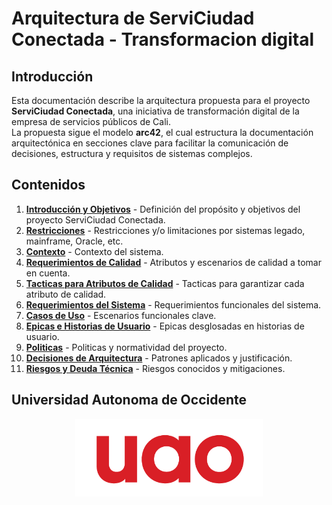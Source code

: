 # Arquitectura de ServiCiudad Conectada - Transformacion digital

## Introducción

Esta documentación describe la arquitectura propuesta para el proyecto **ServiCiudad Conectada**, una iniciativa de transformación digital de la empresa de servicios públicos de Cali.  
La propuesta sigue el modelo **arc42**, el cual estructura la documentación arquitectónica en secciones clave para facilitar la comunicación de decisiones, estructura y requisitos de sistemas complejos.

## Contenidos

1. [**Introducción y Objetivos**](01_introduccion_y_objetivos.md) - Definición del propósito y objetivos del proyecto ServiCiudad Conectada.
2. [**Restricciones**](02_restricciones.md) - Restricciones y/o limitaciones por sistemas legado, mainframe, Oracle, etc.
3. [**Contexto**](03_contexto.md) - Contexto del sistema.
4. [**Requerimientos de Calidad**](04_requerimientos_de_calidad.md) - Atributos y escenarios de calidad a tomar en cuenta. 
5. [**Tacticas para Atributos de Calidad**](05_tacticas_para_atributos_de_calidad.md) - Tacticas para garantizar cada atributo de calidad.
6. [**Requerimientos del Sistema**](06_requerimientos_del_sistema.md) - Requerimientos funcionales del sistema.
7. [**Casos de Uso**](07_casos_de_uso.md) - Escenarios funcionales clave.
8. [**Epicas e Historias de Usuario**](07_epicas_e_historias_de_usuario.md) - Epicas desglosadas en historias de usuario.
9. [**Politicas**](08_politicas.md) - Politicas y normatividad del proyecto.
10. [**Decisiones de Arquitectura**](07_decisiones_de_arquitectura.md) - Patrones aplicados y justificación.  
8. [**Riesgos y Deuda Técnica**](08_riesgos_y_deuda_tecnica.md) - Riesgos conocidos y mitigaciones.  

## Universidad Autonoma de Occidente

<div align="center">
    <img src="../recursos/imagenes/UAO-LOGO.png" alt="UAO LOGO" width="300"/>
</div>

